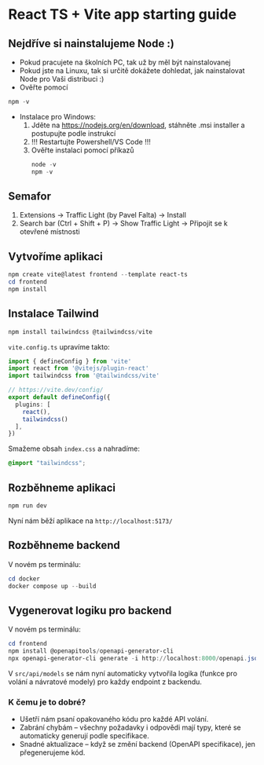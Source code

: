 # React TS + Vite app starting guide

## Nejdříve si nainstalujeme Node :)

- Pokud pracujete na školních PC, tak už by měl být nainstalovanej
- Pokud jste na Linuxu, tak si určitě dokážete dohledat, jak nainstalovat Node pro Vaši distribuci :)
- Ověřte pomocí
```powershell
npm -v
```
- Instalace pro Windows:
  1. Jděte na https://nodejs.org/en/download, stáhněte .msi installer a postupujte podle instrukcí
  2. !!! Restartujte Powershell/VS Code !!!
  3. Ověřte instalaci pomocí příkazů
     ```powershell
     node -v
     npm -v
     ```


## Semafor

1. Extensions -> Traffic Light (by Pavel Falta) -> Install
2. Search bar (Ctrl + Shift + P) -> Show Traffic Light -> Připojit se k otevřené místnosti

## Vytvoříme aplikaci

```powershell
npm create vite@latest frontend --template react-ts
cd frontend
npm install
```

## Instalace Tailwind

```powershell
npm install tailwindcss @tailwindcss/vite
```

`vite.config.ts` upravíme takto:
```Typescript
import { defineConfig } from 'vite'
import react from '@vitejs/plugin-react'
import tailwindcss from '@tailwindcss/vite'

// https://vite.dev/config/
export default defineConfig({
  plugins: [
    react(),
    tailwindcss()
  ],
})
```

Smažeme obsah `index.css` a nahradíme:
```css
@import "tailwindcss";
```


## Rozběhneme aplikaci
```powershell
npm run dev
```


Nyní nám běží aplikace na `http://localhost:5173/`

## Rozběhneme backend

V novém ps terminálu:
```powershell
cd docker
docker compose up --build
```
## Vygenerovat logiku pro backend

V novém ps terminálu:
```powershell
cd frontend
npm install @openapitools/openapi-generator-cli
npx openapi-generator-cli generate -i http://localhost:8000/openapi.json -g typescript-fetch -o ./src/api
```
V `src/api/models` se nám nyní automaticky vytvořila logika (funkce pro volání a návratové modely) pro každy endpoint z backendu.

### K čemu je to dobré?
* Ušetří nám psaní opakovaného kódu pro každé API volání.
* Zabrání chybám – všechny požadavky i odpovědi mají typy, které se automaticky generují podle specifikace.
* Snadné aktualizace – když se změní backend (OpenAPI specifikace), jen přegenerujeme kód.
